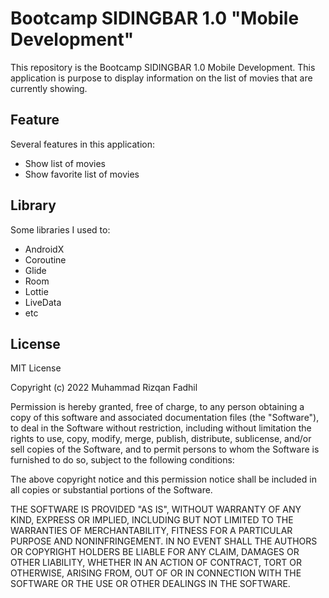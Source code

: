 # Bootcamp SIDINGBAR 1.0 "Mobile Development"

This repository is the Bootcamp SIDINGBAR 1.0 Mobile Development. This application is purpose to display information on the list of movies that are currently showing.<br>
 
 ## Feature
Several features in this application:
- Show list of movies
- Show favorite list of movies 

## Library
Some libraries I used to:
- AndroidX
- Coroutine
- Glide
- Room
- Lottie
- LiveData
- etc

## License 
MIT License

Copyright (c) 2022 Muhammad Rizqan Fadhil

Permission is hereby granted, free of charge, to any person obtaining a copy
of this software and associated documentation files (the "Software"), to deal
in the Software without restriction, including without limitation the rights
to use, copy, modify, merge, publish, distribute, sublicense, and/or sell
copies of the Software, and to permit persons to whom the Software is
furnished to do so, subject to the following conditions:

The above copyright notice and this permission notice shall be included in all
copies or substantial portions of the Software.

THE SOFTWARE IS PROVIDED "AS IS", WITHOUT WARRANTY OF ANY KIND, EXPRESS OR
IMPLIED, INCLUDING BUT NOT LIMITED TO THE WARRANTIES OF MERCHANTABILITY,
FITNESS FOR A PARTICULAR PURPOSE AND NONINFRINGEMENT. IN NO EVENT SHALL THE
AUTHORS OR COPYRIGHT HOLDERS BE LIABLE FOR ANY CLAIM, DAMAGES OR OTHER
LIABILITY, WHETHER IN AN ACTION OF CONTRACT, TORT OR OTHERWISE, ARISING FROM,
OUT OF OR IN CONNECTION WITH THE SOFTWARE OR THE USE OR OTHER DEALINGS IN THE
SOFTWARE.

